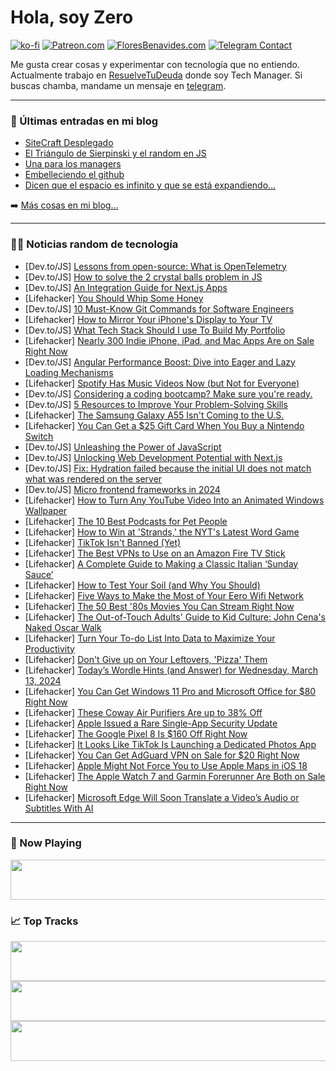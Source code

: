 # Hola, soy Zero

[![ko-fi](https://ko-fi.com/img/githubbutton_sm.svg)](https://ko-fi.com/J3J4N0LUK)
[![Patreon.com](https://img.shields.io/endpoint.svg?url=https%3A%2F%2Fshieldsio-patreon.vercel.app%2Fapi%3Fusername%3Dzerodragon%26type%3Dpatrons&style=for-the-badge)](https://patreon.com/zerodragon)
[![FloresBenavides.com](https://img.shields.io/website?down_message=oops&label=MiBlog&style=for-the-badge&up_message=online&url=https%3A%2F%2Ffloresbenavides.com)](https://floresbenavides.com)
[![Telegram Contact](https://img.shields.io/badge/escr%C3%ADbeme-ZeroDragon-%2326A5E4?style=for-the-badge&logo=telegram)](https://t.me/zerodragon)

Me gusta crear cosas y experimentar con tecnología que no entiendo.
Actualmente trabajo en [ResuelveTuDeuda](http://github.com/resuelve) donde soy Tech Manager.
Si buscas chamba, mandame un mensaje en [telegram](https://t.me/zerodragon).

---

### 📕 Últimas entradas en mi blog
<!-- BLOG-POST-LIST:START -->
- [SiteCraft Desplegado](https://floresbenavides.com/sitecraft-desplegado/)
- [El Triángulo de Sierpinski y el random en JS](https://floresbenavides.com/el-triangulo-de-sierpinski-y-el-random-en-js/)
- [Una para los managers](https://floresbenavides.com/una-para-los-managers/)
- [Embelleciendo el github](https://floresbenavides.com/embelleciendo-el-github/)
- [Dicen que el espacio es infinito y que se está expandiendo…](https://floresbenavides.com/dicen-que-el-espacio-es-infinito-y-que-se-esta-expandiendo/)
<!-- BLOG-POST-LIST:END -->

➡️ [Más cosas en mi blog...](https://floresbenavides.com)

---

### 👨‍💻 Noticias random de tecnología
<!-- TECH-POSTS:START -->
- [Dev.to/JS] [Lessons from open-source: What is OpenTelemetry](https://dev.to/ramunarasinga/lessons-from-open-source-what-is-opentelemetry-3ed6)
- [Dev.to/JS] [How to solve the 2 crystal balls problem in JS](https://dev.to/kaxmoglan/how-to-solve-the-2-crystal-balls-problem-in-js-9hm)
- [Dev.to/JS] [An Integration Guide for Next.js Apps](https://dev.to/spataroinc/how-to-add-50-integrations-to-your-react-app-for-free-56h7)
- [Lifehacker] [You Should Whip Some Honey](https://lifehacker.com/food-drink/whipped-honey-recipe)
- [Dev.to/JS] [10 Must-Know Git Commands for Software Engineers](https://dev.to/sufian/10-must-know-git-commands-for-software-engineers-50me)
- [Lifehacker] [How to Mirror Your iPhone&#39;s Display to Your TV](https://lifehacker.com/tech/how-to-mirror-iphones-display-to-tv)
- [Dev.to/JS] [What Tech Stack Should I use To Build My Portfolio](https://dev.to/monica_w/what-tech-stack-should-i-use-to-build-my-portfolio-1jpf)
- [Lifehacker] [Nearly 300 Indie iPhone, iPad, and Mac Apps Are on Sale Right Now](https://lifehacker.com/tech/indie-app-sale-on-macos-and-ios)
- [Dev.to/JS] [Angular Performance Boost: Dive into Eager and Lazy Loading Mechanisms](https://dev.to/chintanonweb/angular-performance-boost-dive-into-eager-and-lazy-loading-mechanisms-4io2)
- [Lifehacker] [Spotify Has Music Videos Now &lpar;but Not for Everyone&rpar;](https://lifehacker.com/tech/spotify-has-music-videos-now-but-not-for-everyone)
- [Dev.to/JS] [Considering a coding bootcamp? Make sure you&#39;re ready.](https://dev.to/brittleestill/considering-a-coding-bootcamp-make-sure-youre-ready-3cii)
- [Dev.to/JS] [5 Resources to Improve Your Problem-Solving Skills](https://dev.to/brittleestill/5-resources-to-improve-your-problem-solving-skills-2h3n)
- [Lifehacker] [The Samsung Galaxy A55 Isn&#39;t Coming to the U.S.](https://lifehacker.com/tech/samsung-galaxy-a55-isnt-coming-to-the-us)
- [Lifehacker] [You Can Get a $25 Gift Card When You Buy a Nintendo Switch](https://lifehacker.com/entertainment/nintendo-switch-25-dollar-gift-card-target-deal)
- [Dev.to/JS] [Unleashing the Power of JavaScript](https://dev.to/azurabennett/unleashing-the-power-of-javascript-215n)
- [Dev.to/JS] [Unlocking Web Development Potential with Next.js](https://dev.to/cybermaxi7/unlocking-web-development-potential-with-nextjs-2mb4)
- [Dev.to/JS] [Fix: Hydration failed because the initial UI does not match what was rendered on the server](https://dev.to/saranshk/fix-hydration-failed-because-the-initial-ui-does-not-match-what-was-rendered-on-the-server-41di)
- [Dev.to/JS] [Micro frontend frameworks in 2024](https://dev.to/lakincoder/micro-frontend-frameworks-in-2024-265f)
- [Lifehacker] [How to Turn Any YouTube Video Into an Animated Windows Wallpaper](https://lifehacker.com/tech/how-to-turn-any-youtube-video-into-an-animated-wallpaper-on-windows)
- [Lifehacker] [The 10 Best Podcasts for Pet People](https://lifehacker.com/entertainment/best-podcasts-for-pet-people)
- [Lifehacker] [How to Win at &#39;Strands,&#39; the NYT&#39;s Latest Word Game](https://lifehacker.com/entertainment/how-to-win-nyts-strands-game)
- [Lifehacker] [TikTok Isn&#39;t Banned &lpar;Yet&rpar;](https://lifehacker.com/tech/tiktok-isnt-banned-yet)
- [Lifehacker] [The Best VPNs to Use on an Amazon Fire TV Stick](https://lifehacker.com/tech/the-best-vpns-for-amazon-fire-stick)
- [Lifehacker] [A Complete Guide to Making a Classic Italian ‘Sunday Sauce’](https://lifehacker.com/food-drink/classic-italian-sunday-sauce-recipe)
- [Lifehacker] [How to Test Your Soil &lpar;and Why You Should&rpar;](https://lifehacker.com/home/how-to-test-soil-and-why-you-should)
- [Lifehacker] [Five Ways to Make the Most of Your Eero Wifi Network](https://lifehacker.com/tech/five-tips-for-managing-your-eero-wi-fi-network)
- [Lifehacker] [The 50 Best &#39;80s Movies You Can Stream Right Now](https://lifehacker.com/the-best-80s-movies-you-can-stream-right-now-1850909972)
- [Lifehacker] [The Out-of-Touch Adults&#39; Guide to Kid Culture: John Cena&#39;s Naked Oscar Walk](https://lifehacker.com/entertainment/the-out-of-touch-adults-guide-to-kid-culture-john-cenas-naked-oscar-walk)
- [Lifehacker] [Turn Your To-do List Into Data to Maximize Your Productivity](https://lifehacker.com/work/turn-your-to-do-list-into-data-to-maximize-productivity)
- [Lifehacker] [Don&#39;t Give up on Your Leftovers, &#39;Pizza&#39; Them](https://lifehacker.com/food-drink/leftovers-pizza-recipe)
- [Lifehacker] [Today’s Wordle Hints &lpar;and Answer&rpar; for Wednesday, March 13, 2024](https://lifehacker.com/entertainment/wordle-hint-answer-today)
- [Lifehacker] [You Can Get Windows 11 Pro and Microsoft Office for $80 Right Now](https://lifehacker.com/tech/windows-11-pro-microsoft-office-sale)
- [Lifehacker] [These Coway Air Purifiers Are up to 38% Off](https://lifehacker.com/home/coway-air-purifier-sale-amazon)
- [Lifehacker] [Apple Issued a Rare Single-App Security Update](https://lifehacker.com/tech/garageband-security-update)
- [Lifehacker] [The Google Pixel 8 Is $160 Off Right Now](https://lifehacker.com/tech/google-pixel-8-sale-best-buy)
- [Lifehacker] [It Looks Like TikTok Is Launching a Dedicated Photos App](https://lifehacker.com/tech/tiktoks-new-dedicated-photos-app)
- [Lifehacker] [You Can Get AdGuard VPN on Sale for $20 Right Now](https://lifehacker.com/adguard-sale)
- [Lifehacker] [Apple Might Not Force You to Use Apple Maps in iOS 18](https://lifehacker.com/tech/apple-might-let-you-change-the-default-navigation-app-in-ios-18)
- [Lifehacker] [The Apple Watch 7 and Garmin Forerunner Are Both on Sale Right Now](https://lifehacker.com/tech/apple-watch-7-and-garmin-forerunner-sale)
- [Lifehacker] [Microsoft Edge Will Soon Translate a Video’s Audio or Subtitles With AI](https://lifehacker.com/tech/translate-video-audio-in-microsoft-edge-with-ai)<!-- TECH-POSTS:END -->

---

### 🎵 Now Playing
<a href="https://spotify-now-playing-dun.vercel.app/now-playing?open"><img src="https://spotify-now-playing-dun.vercel.app/now-playing" width="540" height="64"></a>

### 📈 Top Tracks
<a href="https://spotify-now-playing-dun.vercel.app/top-tracks?i=1&open"><img src="https://spotify-now-playing-dun.vercel.app/top-tracks?i=1" width="540" height="64"></a>
<a href="https://spotify-now-playing-dun.vercel.app/top-tracks?i=2&open"><img src="https://spotify-now-playing-dun.vercel.app/top-tracks?i=2" width="540" height="64"></a>
<a href="https://spotify-now-playing-dun.vercel.app/top-tracks?i=3&open"><img src="https://spotify-now-playing-dun.vercel.app/top-tracks?i=3" width="540" height="64"></a>
